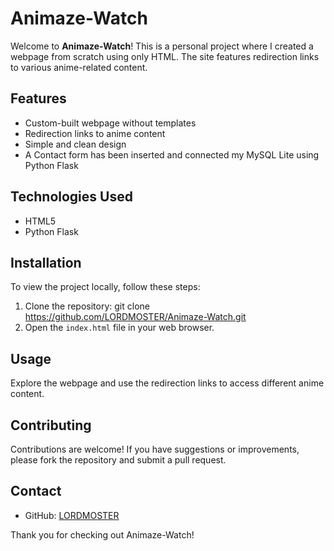 # Animaze-Watch

Welcome to **Animaze-Watch**! This is a personal project where I created a webpage from scratch using only HTML. The site features redirection links to various anime-related content.

## Features
- Custom-built webpage without templates
- Redirection links to anime content 
- Simple and clean design
- A Contact form has been inserted and connected my MySQL Lite using Python Flask
## Technologies Used
- HTML5
- Python Flask

## Installation
To view the project locally, follow these steps:

1. Clone the repository:
   git clone https://github.com/LORDMOSTER/Animaze-Watch.git
2. Open the `index.html` file in your web browser.

## Usage
Explore the webpage and use the redirection links to access different anime content.

## Contributing
Contributions are welcome! If you have suggestions or improvements, please fork the repository and submit a pull request.

## Contact
- GitHub: [LORDMOSTER](https://github.com/LORDMOSTER)

Thank you for checking out Animaze-Watch!

